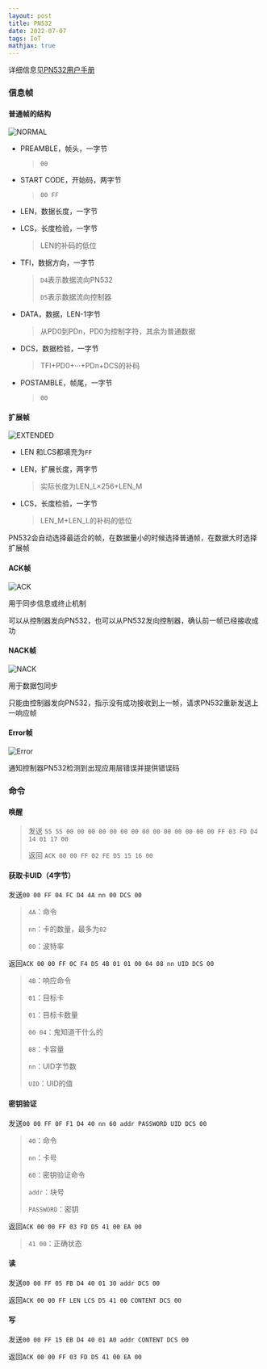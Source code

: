 ```yaml
---
layout: post
title: PN532
date: 2022-07-07
tags: IoT
mathjax: true
---
```


详细信息见[PN532用户手册](https://sirmegamu.github.io/others/pn532um.pdf)

### 信息帧

#### 普通帧的结构

![NORMAL](https://megamu.icu/images/posts/2022-07-07/1.png)


- PREAMBLE，帧头，一字节

  > `00`

- START CODE，开始码，两字节

  > `00 FF`

- LEN，数据长度，一字节

- LCS，长度检验，一字节

  > LEN的补码的低位

- TFI，数据方向，一字节

  > `D4`表示数据流向PN532
  >
  > `D5`表示数据流向控制器

- DATA，数据，LEN-1字节

  > 从PD0到PDn，PD0为控制字符，其余为普通数据

- DCS，数据检验，一字节

  > TFI+PD0+···+PDn+DCS的补码

- POSTAMBLE，帧尾，一字节

  > `00`

#### 扩展帧

![EXTENDED](https://megamu.icu/images/posts/2022-07-07/2.png)

- LEN 和LCS都填充为`FF`

- LEN，扩展长度，两字节

  > 实际长度为LEN_L×256+LEN_M

- LCS，长度检验，一字节

  > LEN_M+LEN_L的补码的低位

PN532会自动选择最适合的帧，在数据量小的时候选择普通帧，在数据大时选择扩展帧

#### ACK帧

![ACK](https://megamu.icu/images/posts/2022-07-07/3.png)

用于同步信息或终止机制

可以从控制器发向PN532，也可以从PN532发向控制器，确认前一帧已经接收成功

#### NACK帧

![NACK](https://megamu.icu/images/posts/2022-07-07/4.png)

用于数据包同步

只能由控制器发向PN532，指示没有成功接收到上一帧，请求PN532重新发送上一响应帧

#### Error帧

![Error](https://megamu.icu/images/posts/2022-07-07/5.png)

通知控制器PN532检测到出现应用层错误并提供错误码



### 命令

#### 唤醒

> 发送 `55 55 00 00 00 00 00 00 00 00 00 00 00 00 00 00 FF 03 FD D4 14 01 17 00`
>
> 返回 `ACK 00 00 FF 02 FE D5 15 16 00`

#### 获取卡UID（4字节）

发送`00 00 FF 04 FC D4 4A nn 00 DCS 00`

> `4A`：命令
>
> `nn`：卡的数量，最多为`02`
>
> `00`：波特率

返回`ACK 00 00 FF 0C F4 D5 4B 01 01 00 04 08 nn UID DCS 00`

> `4B`：响应命令
>
> `01`：目标卡
>
> `01`：目标卡数量
>
> `00 04`：鬼知道干什么的
>
> `08`：卡容量
>
> `nn`：UID字节数
>
> `UID`：UID的值

#### 密钥验证

发送`00 00 FF 0F F1 D4 40 nn 60 addr PASSWORD UID DCS 00`

> `40`：命令
>
> `nn`：卡号
>
> `60`：密钥验证命令
>
> `addr`：块号
>
> `PASSWORD`：密钥

返回`ACK 00 00 FF 03 FD D5 41 00 EA 00 `

> `41 00`：正确状态

#### 读

发送`00 00 FF 05 FB D4 40 01 30 addr DCS 00`

返回`ACK 00 00 FF LEN LCS D5 41 00 CONTENT DCS 00 `

#### 写

发送`00 00 FF 15 EB D4 40 01 A0 addr CONTENT DCS 00 `

返回`ACK 00 00 FF 03 FD D5 41 00 EA 00 `
